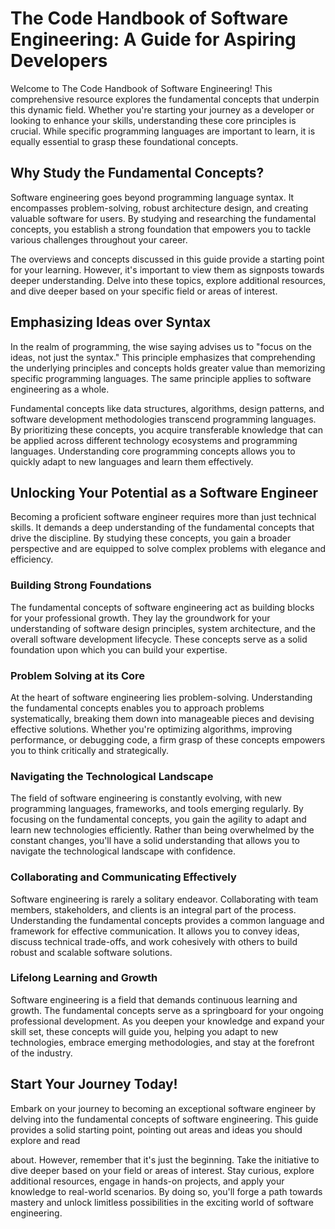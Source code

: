 # The Code Handbook of Software Engineering: A Guide for Aspiring Developers

Welcome to The Code Handbook of Software Engineering! This comprehensive resource explores the fundamental concepts that underpin this dynamic field. Whether you're starting your journey as a developer or looking to enhance your skills, understanding these core principles is crucial. While specific programming languages are important to learn, it is equally essential to grasp these foundational concepts.

## Why Study the Fundamental Concepts?

Software engineering goes beyond programming language syntax. It encompasses problem-solving, robust architecture design, and creating valuable software for users. By studying and researching the fundamental concepts, you establish a strong foundation that empowers you to tackle various challenges throughout your career.

The overviews and concepts discussed in this guide provide a starting point for your learning. However, it's important to view them as signposts towards deeper understanding. Delve into these topics, explore additional resources, and dive deeper based on your specific field or areas of interest.

## Emphasizing Ideas over Syntax

In the realm of programming, the wise saying advises us to "focus on the ideas, not just the syntax." This principle emphasizes that comprehending the underlying principles and concepts holds greater value than memorizing specific programming languages. The same principle applies to software engineering as a whole.

Fundamental concepts like data structures, algorithms, design patterns, and software development methodologies transcend programming languages. By prioritizing these concepts, you acquire transferable knowledge that can be applied across different technology ecosystems and programming languages. Understanding core programming concepts allows you to quickly adapt to new languages and learn them effectively.

## Unlocking Your Potential as a Software Engineer

Becoming a proficient software engineer requires more than just technical skills. It demands a deep understanding of the fundamental concepts that drive the discipline. By studying these concepts, you gain a broader perspective and are equipped to solve complex problems with elegance and efficiency.

### Building Strong Foundations

The fundamental concepts of software engineering act as building blocks for your professional growth. They lay the groundwork for your understanding of software design principles, system architecture, and the overall software development lifecycle. These concepts serve as a solid foundation upon which you can build your expertise.

### Problem Solving at its Core

At the heart of software engineering lies problem-solving. Understanding the fundamental concepts enables you to approach problems systematically, breaking them down into manageable pieces and devising effective solutions. Whether you're optimizing algorithms, improving performance, or debugging code, a firm grasp of these concepts empowers you to think critically and strategically.

### Navigating the Technological Landscape

The field of software engineering is constantly evolving, with new programming languages, frameworks, and tools emerging regularly. By focusing on the fundamental concepts, you gain the agility to adapt and learn new technologies efficiently. Rather than being overwhelmed by the constant changes, you'll have a solid understanding that allows you to navigate the technological landscape with confidence.

### Collaborating and Communicating Effectively

Software engineering is rarely a solitary endeavor. Collaborating with team members, stakeholders, and clients is an integral part of the process. Understanding the fundamental concepts provides a common language and framework for effective communication. It allows you to convey ideas, discuss technical trade-offs, and work cohesively with others to build robust and scalable software solutions.

### Lifelong Learning and Growth

Software engineering is a field that demands continuous learning and growth. The fundamental concepts serve as a springboard for your ongoing professional development. As you deepen your knowledge and expand your skill set, these concepts will guide you, helping you adapt to new technologies, embrace emerging methodologies, and stay at the forefront of the industry.

## Start Your Journey Today!

Embark on your journey to becoming an exceptional software engineer by delving into the fundamental concepts of software engineering. This guide provides a solid starting point, pointing out areas and ideas you should explore and read

about. However, remember that it's just the beginning. Take the initiative to dive deeper based on your field or areas of interest. Stay curious, explore additional resources, engage in hands-on projects, and apply your knowledge to real-world scenarios. By doing so, you'll forge a path towards mastery and unlock limitless possibilities in the exciting world of software engineering.
